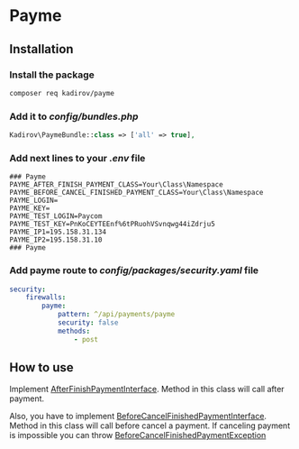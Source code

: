 # Payme

## Installation

### Install the package<br>

```bash
composer req kadirov/payme
```

### Add it to _config/bundles.php_<br>

```php
Kadirov\PaymeBundle::class => ['all' => true],
```

### Add next lines to your _.env_ file <br>

```dotenv
### Payme
PAYME_AFTER_FINISH_PAYMENT_CLASS=Your\Class\Namespace
PAYME_BEFORE_CANCEL_FINISHED_PAYMENT_CLASS=Your\Class\Namespace
PAYME_LOGIN=
PAYME_KEY=
PAYME_TEST_LOGIN=Paycom
PAYME_TEST_KEY=PnKoCEYTEEnf%6tPRuohVSvnqwg44iZdrju5
PAYME_IP1=195.158.31.134
PAYME_IP2=195.158.31.10
### Payme
```

### Add payme route to _config/packages/security.yaml_ file

```yaml
security:
    firewalls:
        payme:
            pattern: ^/api/payments/payme
            security: false
            methods:
                - post
```

## How to use

Implement [AfterFinishPaymentInterface](src/Component/Billing/Payment/Payme/Interfaces/AfterFinishPaymentInterface.php). 
Method in this class will call after payment. 

Also, you have to implement [BeforeCancelFinishedPaymentInterface](src/Component/Billing/Payment/Payme/Interfaces/BeforeCancelFinishedPaymentInterface.php). 
Method in this class will call before cancel a payment. If canceling payment is impossible you can throw 
[BeforeCancelFinishedPaymentException](src/Component/Billing/Payment/Payme/Exceptions/BeforeCancelFinishedPaymentException.php)

